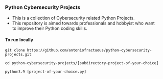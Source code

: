 ### Python Cybersecurity Projects

 - This is a collection of Cybersecurity related Python Projects.
 - This repository is aimed towards professionals and hobbyist who want to improve their Python coding skills.

#### To run locally

`git clone https://github.com/antoniofractuous/python-cybersecurity-projects.git`

`cd python-cybersecurity-projects/[subdirectory-project-of-your-choice]`

`python3.9 [project-of-your-choice.py]`
